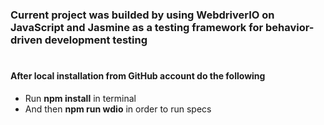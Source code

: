 ### Current project was builded by using WebdriverIO on JavaScript and Jasmine as a testing framework for behavior-driven development testing
#
#### After local installation from **GitHub** account do the following 
* Run **npm install** in terminal
* And then **npm run wdio** in order to run specs


